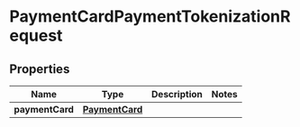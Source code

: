 
# PaymentCardPaymentTokenizationRequest

## Properties
Name | Type | Description | Notes
------------ | ------------- | ------------- | -------------
**paymentCard** | [**PaymentCard**](PaymentCard.md) |  | 




